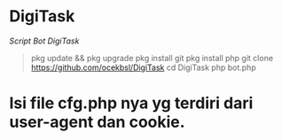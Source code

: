 # DigiTask
*Script Bot DigiTask*
> pkg update && pkg upgrade
> pkg install git
> pkg install php
> git clone https://github.com/ocekbsl/DigiTask
> cd DigiTask
> php bot.php

# Isi file cfg.php nya yg terdiri dari user-agent dan cookie.
